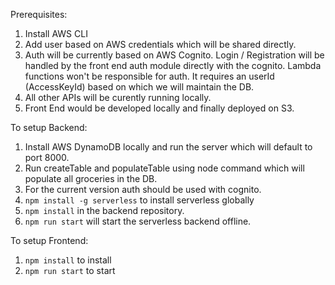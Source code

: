 Prerequisites:
1. Install AWS CLI
2. Add user based on AWS credentials which will be shared directly.
3. Auth will be currently based on AWS Cognito. Login / Registration will be handled by the front end auth module directly with the cognito. Lambda functions won't be responsible for auth. It requires an userId (AccessKeyId) based on which we will maintain the DB.
4. All other APIs will be curently running locally.
5. Front End would be developed locally and finally deployed on S3.

To setup Backend:

1. Install AWS DynamoDB locally and run the server which will default to port 8000.
2. Run createTable and populateTable using node command which will populate all groceries in the DB.
3. For the current version auth should be used with cognito.
4. ```npm install -g serverless``` to install serverless globally
5. ```npm install``` in the backend repository.
6. ```npm run start``` will start the serverless backend offline.

To setup Frontend:

1. ```npm install``` to install
2. ```npm run start``` to start

